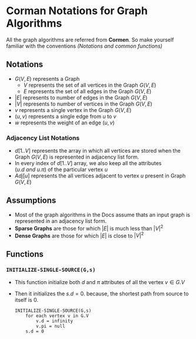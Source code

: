 # Corman Notations for Graph Algorithms

All the graph algorithms are referred from **Cormen**. So make yourself familiar with the conventions *(Notations and common functions)*

## Notations
- $G(V,E)$ represents a Graph
    - $V$ represents the set of all vertices in the Graph $G(V,E)$
    - $E$ represents the set of all edges in the Graph $G(V,E)$
- $\lvert E \rvert$ represents to number of edges in the Graph $G(V,E)$
- $\lvert V \rvert$ represents to number of vertices in the Graph $G(V,E)$
- $v$ represents a single vertex in the Graph $G(V,E)$
- $(u,v)$ represents a single edge from $u$ to $v$
- $w$ represents the weight of an edge $(u,v)$

### Adjacency List Notations
- $d[1..V]$ represents the array in which all vertices are stored when the Graph $G(V,E)$ is represented in adjacency list form.
- In every index of $d[1..V]$ array, we also keep all the attributes $(u.d \ and \ u.\pi)$ of the particular vertex $u$
- $Adj[u]$ represents the all vertices adjacent to vertex $u$ present in Graph $G(V,E)$  

## Assumptions
- Most of the graph algorithms in the Docs assume thats an input graph is represented in an adjacency list form.
- **Sparse Graphs** are those for which $\lvert E \rvert$ is much less than $\lvert V \rvert ^2$
- **Dense Graphs** are those for which $\lvert E \rvert$ is close to $\lvert V \rvert ^2$

## Functions

### `INITIALIZE-SINGLE-SOURCE(G,s)`
- This function initialize both $d$ and $\pi$ attributes of all the vertex $v \in G.V$ 
- Then it initializes the $s.d = 0$. because, the shortest path from source to itself is $0$.

    ```pseudo
    INITIALIZE-SINGLE-SOURCE(G,s)
        for each vertex v in G.V
            v.d = infinity
            v.pi = null
        s.d = 0
    ```